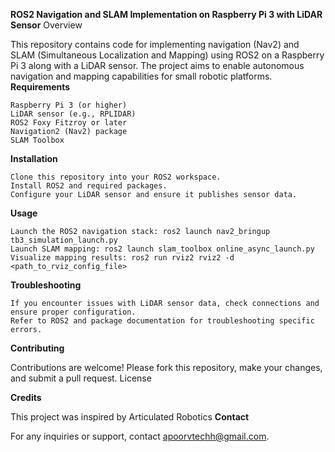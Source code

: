 **ROS2 Navigation and SLAM Implementation on Raspberry Pi 3 with LiDAR Sensor**
Overview

This repository contains code for implementing navigation (Nav2) and SLAM (Simultaneous Localization and Mapping) using ROS2 on a Raspberry Pi 3 along with a LiDAR sensor. The project aims to enable autonomous navigation and mapping capabilities for small robotic platforms.
**Requirements**

    Raspberry Pi 3 (or higher)
    LiDAR sensor (e.g., RPLIDAR)
    ROS2 Foxy Fitzroy or later
    Navigation2 (Nav2) package
    SLAM Toolbox

**Installation**

    Clone this repository into your ROS2 workspace.
    Install ROS2 and required packages.
    Configure your LiDAR sensor and ensure it publishes sensor data.
    

**Usage**

    Launch the ROS2 navigation stack: ros2 launch nav2_bringup tb3_simulation_launch.py
    Launch SLAM mapping: ros2 launch slam_toolbox online_async_launch.py
    Visualize mapping results: ros2 run rviz2 rviz2 -d <path_to_rviz_config_file>
    

**Troubleshooting**

    If you encounter issues with LiDAR sensor data, check connections and ensure proper configuration.
    Refer to ROS2 and package documentation for troubleshooting specific errors.

**Contributing**

Contributions are welcome! Please fork this repository, make your changes, and submit a pull request.
License


**Credits**

This project was inspired by Articulated Robotics
**Contact**

For any inquiries or support, contact apoorvtechh@gmail.com.
